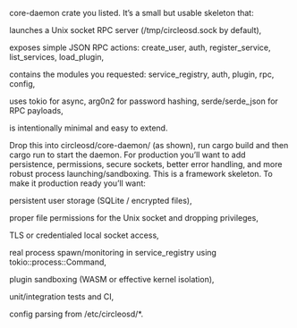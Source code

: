 core-daemon crate you listed. It’s a small but usable skeleton that:

launches a Unix socket RPC server (/tmp/circleosd.sock by default),

exposes simple JSON RPC actions: create_user, auth, register_service, list_services, load_plugin,

contains the modules you requested: service_registry, auth, plugin, rpc, config,

uses tokio for async, arg0n2 for password hashing, serde/serde_json for RPC payloads,

is intentionally minimal and easy to extend.

Drop this into circleosd/core-daemon/ (as shown), run cargo build and then cargo run to start the daemon. For production you’ll want to add persistence, permissions, secure sockets, better error handling, and more robust process launching/sandboxing.
This is a framework skeleton. To make it production ready you’ll want:

persistent user storage (SQLite / encrypted files),

proper file permissions for the Unix socket and dropping privileges,

TLS or credentialed local socket access,

real process spawn/monitoring in service_registry using tokio::process::Command,

plugin sandboxing (WASM or effective kernel isolation),

unit/integration tests and CI,

config parsing from /etc/circleosd/*.
